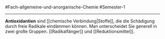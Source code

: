 #Fach-allgemeine-und-anorganische-Chemie  #Semester-1

---

**Antioxidantien** sind [[chemische Verbindung|Stoffe]], die die Schädigung durch freie Radikale eindämmen können. Man unterscheidet Sie generell in zwei große Gruppen. [[Radikalfänger]] und [[Reduktionsmittel]].